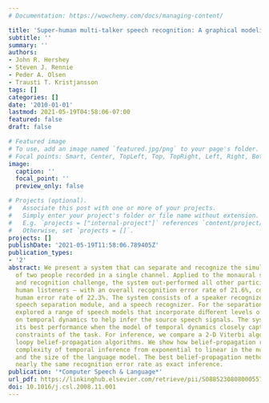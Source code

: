 ```yaml
---
# Documentation: https://wowchemy.com/docs/managing-content/

title: 'Super-human multi-talker speech recognition: A graphical modeling approach'
subtitle: ''
summary: ''
authors:
- John R. Hershey
- Steven J. Rennie
- Peder A. Olsen
- Trausti T. Kristjansson
tags: []
categories: []
date: '2010-01-01'
lastmod: 2021-05-19T04:58:06-07:00
featured: false
draft: false

# Featured image
# To use, add an image named `featured.jpg/png` to your page's folder.
# Focal points: Smart, Center, TopLeft, Top, TopRight, Left, Right, BottomLeft, Bottom, BottomRight.
image:
  caption: ''
  focal_point: ''
  preview_only: false

# Projects (optional).
#   Associate this post with one or more of your projects.
#   Simply enter your project's folder or file name without extension.
#   E.g. `projects = ["internal-project"]` references `content/project/deep-learning/index.md`.
#   Otherwise, set `projects = []`.
projects: []
publishDate: '2021-05-19T11:58:06.789405Z'
publication_types:
- '2'
abstract: We present a system that can separate and recognize the simultaneous speech
  of two people recorded in a single channel. Applied to the monaural speech separation
  and recognition challenge, the system out-performed all other participants – including
  human listeners – with an overall recognition error rate of 21.6%, compared to the
  human error rate of 22.3%. The system consists of a speaker recognizer, a model-based
  speech separation module, and a speech recognizer. For the separation models we
  explored a range of speech models that incorporate diﬀerent levels of constraints
  on temporal dynamics to help infer the source speech signals. The system achieves
  its best performance when the model of temporal dynamics closely captures the grammatical
  constraints of the task. For inference, we compare a 2-D Viterbi algorithm and two
  loopy belief-propagation algorithms. We show how belief-propagation reduces the
  complexity of temporal inference from exponential to linear in the number of sources
  and the size of the language model. The best belief-propagation method results in
  nearly the same recognition error rate as exact inference.
publication: '*Computer Speech & Language*'
url_pdf: https://linkinghub.elsevier.com/retrieve/pii/S0885230808000557
doi: 10.1016/j.csl.2008.11.001
---
```

